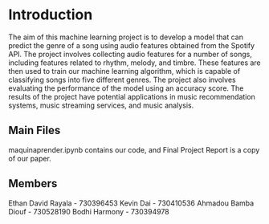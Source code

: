 # Introduction
The aim of this machine learning project is to develop a model that can predict the genre of a song using audio features obtained from the Spotify API. The project involves collecting audio features for a number of songs, including features related to rhythm, melody, and timbre. These features are then used to train our machine learning algorithm, which is capable of classifying songs into five different genres. The project also involves evaluating the performance of the model using an accuracy score. The results of the project have potential applications in music recommendation systems, music streaming services, and music analysis.

## Main Files
maquinaprender.ipynb contains our code, and Final Project Report is a copy of our paper. 

## Members
Ethan David Rayala - 730396453
Kevin Dai - 730410536
Ahmadou Bamba Diouf - 730528190
Bodhi Harmony - 730394978
